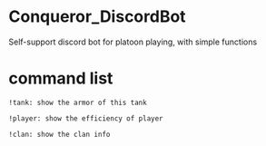 # Conqueror_DiscordBot
Self-support discord bot for platoon playing, with simple functions

# command list
  `!tank: show the armor of this tank`
  
  `!player: show the efficiency of player`
  
  `!clan: show the clan info`
